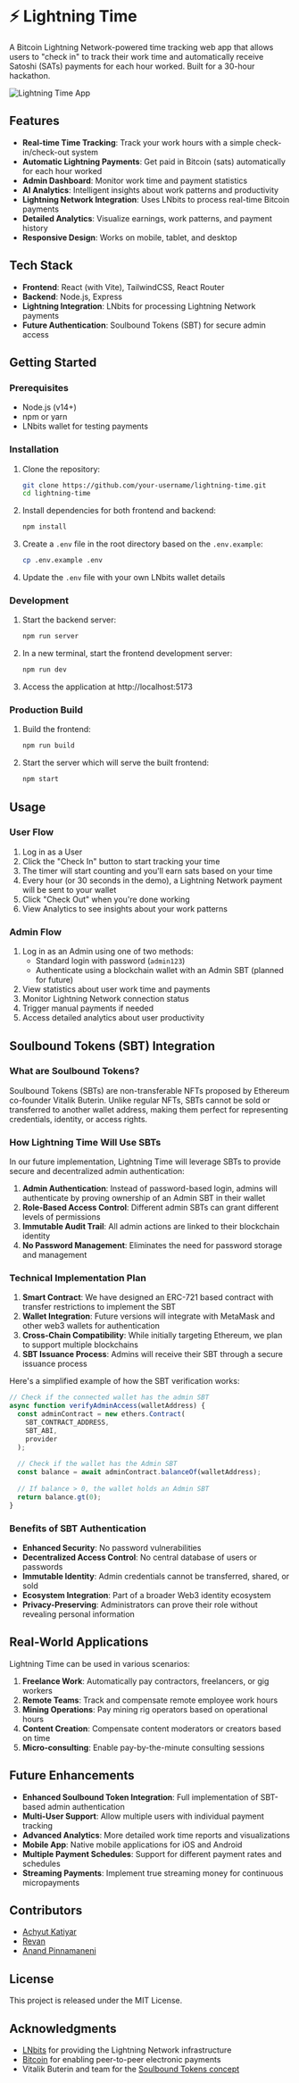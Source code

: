 # ⚡ Lightning Time

A Bitcoin Lightning Network-powered time tracking web app that allows users to "check in" to track their work time and automatically receive Satoshi (SATs) payments for each hour worked. Built for a 30-hour hackathon.

![Lightning Time App]([https://i.imgur.com/example-screenshot.png](https://d112y698adiu2z.cloudfront.net/photos/production/software_photos/003/356/081/datas/small.png))

## Features

- **Real-time Time Tracking**: Track your work hours with a simple check-in/check-out system
- **Automatic Lightning Payments**: Get paid in Bitcoin (sats) automatically for each hour worked
- **Admin Dashboard**: Monitor work time and payment statistics
- **AI Analytics**: Intelligent insights about work patterns and productivity
- **Lightning Network Integration**: Uses LNbits to process real-time Bitcoin payments
- **Detailed Analytics**: Visualize earnings, work patterns, and payment history
- **Responsive Design**: Works on mobile, tablet, and desktop

## Tech Stack

- **Frontend**: React (with Vite), TailwindCSS, React Router
- **Backend**: Node.js, Express
- **Lightning Integration**: LNbits for processing Lightning Network payments
- **Future Authentication**: Soulbound Tokens (SBT) for secure admin access

## Getting Started

### Prerequisites

- Node.js (v14+)
- npm or yarn
- LNbits wallet for testing payments

### Installation

1. Clone the repository:
   ```bash
   git clone https://github.com/your-username/lightning-time.git
   cd lightning-time
   ```

2. Install dependencies for both frontend and backend:
   ```bash
   npm install
   ```

3. Create a `.env` file in the root directory based on the `.env.example`:
   ```bash
   cp .env.example .env
   ```

4. Update the `.env` file with your own LNbits wallet details

### Development

1. Start the backend server:
   ```bash
   npm run server
   ```

2. In a new terminal, start the frontend development server:
   ```bash
   npm run dev
   ```

3. Access the application at http://localhost:5173

### Production Build

1. Build the frontend:
   ```bash
   npm run build
   ```

2. Start the server which will serve the built frontend:
   ```bash
   npm start
   ```

## Usage

### User Flow

1. Log in as a User
2. Click the "Check In" button to start tracking your time
3. The timer will start counting and you'll earn sats based on your time
4. Every hour (or 30 seconds in the demo), a Lightning Network payment will be sent to your wallet
5. Click "Check Out" when you're done working
6. View Analytics to see insights about your work patterns

### Admin Flow

1. Log in as an Admin using one of two methods:
   - Standard login with password (`admin123`)
   - Authenticate using a blockchain wallet with an Admin SBT (planned for future)
2. View statistics about user work time and payments
3. Monitor Lightning Network connection status
4. Trigger manual payments if needed
5. Access detailed analytics about user productivity

## Soulbound Tokens (SBT) Integration

### What are Soulbound Tokens?

Soulbound Tokens (SBTs) are non-transferable NFTs proposed by Ethereum co-founder Vitalik Buterin. Unlike regular NFTs, SBTs cannot be sold or transferred to another wallet address, making them perfect for representing credentials, identity, or access rights.

### How Lightning Time Will Use SBTs

In our future implementation, Lightning Time will leverage SBTs to provide secure and decentralized admin authentication:

1. **Admin Authentication**: Instead of password-based login, admins will authenticate by proving ownership of an Admin SBT in their wallet
2. **Role-Based Access Control**: Different admin SBTs can grant different levels of permissions
3. **Immutable Audit Trail**: All admin actions are linked to their blockchain identity
4. **No Password Management**: Eliminates the need for password storage and management

### Technical Implementation Plan

1. **Smart Contract**: We have designed an ERC-721 based contract with transfer restrictions to implement the SBT
2. **Wallet Integration**: Future versions will integrate with MetaMask and other web3 wallets for authentication
3. **Cross-Chain Compatibility**: While initially targeting Ethereum, we plan to support multiple blockchains
4. **SBT Issuance Process**: Admins will receive their SBT through a secure issuance process

Here's a simplified example of how the SBT verification works:

```javascript
// Check if the connected wallet has the admin SBT
async function verifyAdminAccess(walletAddress) {
  const adminContract = new ethers.Contract(
    SBT_CONTRACT_ADDRESS,
    SBT_ABI,
    provider
  );
  
  // Check if the wallet has the Admin SBT
  const balance = await adminContract.balanceOf(walletAddress);
  
  // If balance > 0, the wallet holds an Admin SBT
  return balance.gt(0);
}
```

### Benefits of SBT Authentication

- **Enhanced Security**: No password vulnerabilities
- **Decentralized Access Control**: No central database of users or passwords
- **Immutable Identity**: Admin credentials cannot be transferred, shared, or sold
- **Ecosystem Integration**: Part of a broader Web3 identity ecosystem
- **Privacy-Preserving**: Administrators can prove their role without revealing personal information

## Real-World Applications

Lightning Time can be used in various scenarios:

1. **Freelance Work**: Automatically pay contractors, freelancers, or gig workers
2. **Remote Teams**: Track and compensate remote employee work hours
3. **Mining Operations**: Pay mining rig operators based on operational hours
4. **Content Creation**: Compensate content moderators or creators based on time
5. **Micro-consulting**: Enable pay-by-the-minute consulting sessions

## Future Enhancements

- **Enhanced Soulbound Token Integration**: Full implementation of SBT-based admin authentication
- **Multi-User Support**: Allow multiple users with individual payment tracking
- **Advanced Analytics**: More detailed work time reports and visualizations
- **Mobile App**: Native mobile applications for iOS and Android
- **Multiple Payment Schedules**: Support for different payment rates and schedules
- **Streaming Payments**: Implement true streaming money for continuous micropayments

## Contributors

- [Achyut Katiyar](https://github.com/Achyut21)
- [Revan ](https://github.com/Revan1010)
- [Anand Pinnamaneni](https://github.com/Anand283)

## License

This project is released under the MIT License.

## Acknowledgments

- [LNbits](https://lnbits.com/) for providing the Lightning Network infrastructure
- [Bitcoin](https://bitcoin.org/) for enabling peer-to-peer electronic payments
- Vitalik Buterin and team for the [Soulbound Tokens concept](https://vitalik.ca/general/2022/01/26/soulbound.html)
